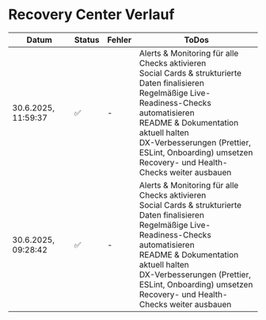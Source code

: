 # Recovery Center Verlauf

| Datum | Status | Fehler | ToDos |
|---|---|---|---|
| 30.6.2025, 11:59:37 | ✅ | - | Alerts & Monitoring für alle Checks aktivieren<br>Social Cards & strukturierte Daten finalisieren<br>Regelmäßige Live-Readiness-Checks automatisieren<br>README & Dokumentation aktuell halten<br>DX-Verbesserungen (Prettier, ESLint, Onboarding) umsetzen<br>Recovery- und Health-Checks weiter ausbauen |
| 30.6.2025, 09:28:42 | ✅ | - | Alerts & Monitoring für alle Checks aktivieren<br>Social Cards & strukturierte Daten finalisieren<br>Regelmäßige Live-Readiness-Checks automatisieren<br>README & Dokumentation aktuell halten<br>DX-Verbesserungen (Prettier, ESLint, Onboarding) umsetzen<br>Recovery- und Health-Checks weiter ausbauen |
